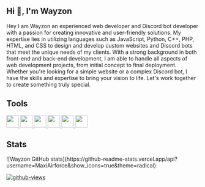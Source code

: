 
  ## Hi 👋, I'm Wayzon
  
Hey I am Wayzon an experienced web developer and Discord bot developer with a passion for creating innovative and user-friendly solutions. My expertise lies in utilizing languages such as JavaScript, Python, C++, PHP, HTML, and CSS to design and develop custom websites and Discord bots that meet the unique needs of my clients. With a strong background in both front-end and back-end development, I am able to handle all aspects of web development projects, from initial concept to final deployment. Whether you're looking for a simple website or a complex Discord bot, I have the skills and expertise to bring your vision to life. Let's work together to create something truly special.

<h2> Tools </h2>
<a href = https://github.com/Nico105?tab=repositories&q=&type=&language=javascript&sort= > <img width = '32px' src = 'https://raw.githubusercontent.com/rahulbanerjee26/githubAboutMeGenerator/main/icons/javascript.svg'> </a>
<a href = https://github.com/Nico105?tab=repositories&q=&type=&language=html&sort= > <img width = '32px' src = 'https://raw.githubusercontent.com/rahulbanerjee26/githubAboutMeGenerator/main/icons/html.svg'> </a>
<a href = https://github.com/Nico105?tab=repositories&q=&type=&language=css&sort= > <img width = '32px' src = 'https://raw.githubusercontent.com/rahulbanerjee26/githubAboutMeGenerator/main/icons/css.svg'> </a>
<a href = https://github.com/Nico105?tab=repositories&q=&type=&language=nodejs&sort= > <img width = '32px' src = 'https://raw.githubusercontent.com/rahulbanerjee26/githubAboutMeGenerator/main/icons/nodejs.svg'> </a>
<a href = https://github.com/Nico105?tab=repositories&q=&type=&language=mongodb&sort= > <img width = '32px' src = 'https://raw.githubusercontent.com/rahulbanerjee26/githubAboutMeGenerator/main/icons/mongodb.svg'> </a>
<a href = https://github.com/Nico105?tab=repositories&q=&type=&language=photoshop&sort= > <img width = '32px' src = 'https://raw.githubusercontent.com/rahulbanerjee26/githubAboutMeGenerator/main/icons/photoshop.svg'> </a>

<h2>Stats</h2>
![Wayzon GitHub stats](https://github-readme-stats.vercel.app/api?username=MaxiAirforce&show_icons=true&theme=radical)

[![github-views](https://komarev.com/ghpvc/?username=MaxiAirforce&color=brightgreen)](https://github.com/MaxiAirforce)
